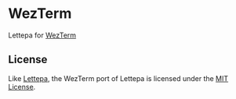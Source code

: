 # WezTerm

Lettepa for [WezTerm]

[WezTerm]: https://github.com/wez/wezterm

## License

Like [Lettepa], the WezTerm port of Lettepa is licensed under the [MIT License].

[Lettepa]: https://github.com/lettepa/lettepa
[MIT License]: LICENSE
